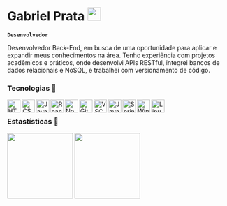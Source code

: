 #  Gabriel Prata </a><img src="https://media.giphy.com/media/WUlplcMpOCEmTGBtBW/giphy.gif" width="30"> 

**`Desenvolvedor`**

Desenvolvedor Back-End, em busca de uma oportunidade para aplicar e expandir meus conhecimentos na área. Tenho experiência com projetos acadêmicos e práticos, onde desenvolvi APIs RESTful, integrei bancos de dados relacionais e NoSQL, e trabalhei com versionamento de código.  


### Tecnologias 🔧



<img 
    align="left"
    alt="HTML"
    title="HTML"
    width="30px"
    style="paddig-right: 10px;"
    src="https://cdn.jsdelivr.net/gh/devicons/devicon@latest/icons/html5/html5-original.svg"
/>

<img 
  align="left"
    alt="CSS"
    title="CSS"
    width="30px"
    style="paddig-right: 10px;"
  src="https://cdn.jsdelivr.net/gh/devicons/devicon@latest/icons/css3/css3-original.svg" 
/>


<img 
    align="left"
    alt="JavaScript"
    title="JavaScript"
    width="30px"
    style="paddig-right: 10px;"
  src="https://cdn.jsdelivr.net/gh/devicons/devicon@latest/icons/javascript/javascript-original.svg" 
/>

     
<img 
    align="left"
    alt="React"
    title="React"
    width="30px"
    style="paddig-right: 10px;"
  src="https://cdn.jsdelivr.net/gh/devicons/devicon@latest/icons/react/react-original.svg" 
/>

<img 
  align="left"
    alt="Node"
    title="Node"
    width="30px"
    style="paddig-right: 10px;"
  src="https://cdn.jsdelivr.net/gh/devicons/devicon@latest/icons/nodejs/nodejs-original-wordmark.svg" 
/>


<img 
  align="left"
    alt="Git"
    title="Git"
    width="30px"
    style="paddig-right: 10px;"
  src="https://cdn.jsdelivr.net/gh/devicons/devicon@latest/icons/github/github-original.svg" 
  />

  
  <img 
   align="left"
    alt="VSCODE"
    title="VSCODE"
    width="30px"
    style="paddig-right: 10px;"
  src="https://cdn.jsdelivr.net/gh/devicons/devicon@latest/icons/vscode/vscode-original.svg" 
  />
          
          
<img 
align="left"
    alt="Java"
    title="Java"
    width="30px"
    style="paddig-right: 10px;"
  src="https://cdn.jsdelivr.net/gh/devicons/devicon@latest/icons/java/java-original-wordmark.svg"
   />

   
  <img 
  align="left"
    alt="Spring"
    title="Spring"
    width="30px"
    style="paddig-right: 10px;"
    src="https://cdn.jsdelivr.net/gh/devicons/devicon@latest/icons/spring/spring-original-wordmark.svg" 
  />

  
  <img 
  align="left"
    alt="Windows"
    title="Windows"
    width="30px"
    style="paddig-right: 10px;"
  src="https://cdn.jsdelivr.net/gh/devicons/devicon@latest/icons/windows11/windows11-original.svg" 
  />

  
 <img 
 align="left"
    alt="Linux"
    title="Linux"
    width="30px"
    style="paddig-right: 10px;"
  src="https://cdn.jsdelivr.net/gh/devicons/devicon@latest/icons/linux/linux-original.svg" 
 />
          
          
          

<br/>    

### Estastísticas 🔧


<div align="left">
  <img height="150em" src="https://github-readme-stats.vercel.app/api?username=GabrielPraata&show_icons=true&theme=dark&include_all_commits=true&locale=pt-br"/>
  <img height="150em" src="https://github-readme-stats.vercel.app/api/top-langs/?username=GabrielPraata&theme=dark&layout=compact&custom_title=Tecnologias"/>
</div>


               
          
          


